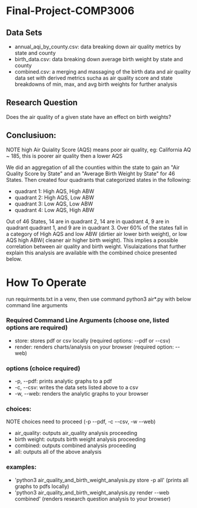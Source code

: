 # Final-Project-COMP3006

  ## Data Sets 
  - annual_aqi_by_county.csv: data breaking down air quality metrics by state and county
  - birth_data.csv: data breaking down average birth weight by state and county
  - combined.csv: a merging and massaging of the birth data and air quality data set with derived metrics sucha as air quality score 
  and state breakdowns of min, max, and avg birth weights for further analysis
  
  ## Research Question
  Does the air quality of a given state have an  effect on birth weights?
     
     
  ## Conclusiuon:
  NOTE high Air Quiality Score (AQS) means poor air quality, eg: California AQ ~ 185, this is poorer air quality then a lower AQS
  
  We did an aggregation of all the counties within the state to gain an "Air Quality Score by State" and an "Average Birth Weight by State" for 46 States. 
  Then created four quadrants that categorized states in the following: 
  
  - quadrant 1: High AQS, High ABW 
  - quadrant 2: High AQS, Low ABW
  - quadrant 3: Low AQS, Low ABW
  - quadrant 4: Low AQS, High ABW
  
  Out of 46 States,  14 are in quadrant 2, 14  are in quadrant 4, 9  are in quadrant quadrant 1, and 9 are in quadrant 3. 
  Over 60% of the states fall in a category of High AQS and low ABW (dirtier air lower birth weight), or low AQS high ABW( cleaner air higher birth weight).
  This  implies a possible correlation between air quality and birth weight. Visulaizations that further explain this analysis are available with the combined         choice presented below.
  
  # How To Operate
  run requirments.txt in a venv, then use command python3 air*.py with below command line arguments
  
  ### Required Command Line Arguments (choose one, listed options are required)
  - store:  stores pdf or csv locally (required options: --pdf or  --csv)
  - render: renders charts/analysis on your browser (required option: --web)
  
  ### options (choice required)
  - -p, --pdf:   prints analytic graphs to a pdf 
  - -c, --csv:  writes the data sets listed above to a csv
  - -w, --web:  renders the analytic graphs to your browser 
 
  ### choices:
  NOTE choices need to proceed (-p --pdf, -c --csv, -w --web)
  - air_quality:  outputs air_quality analysis proceeding  
  - birth weight: outputs birth weight analysis proceeding 
  - combined:     outputs combined analysis proceeding 
  - all:            outputs all of the above analysis 

  ### examples: 
  - 'python3 air_quality_and_birth_weight_analysis.py  store  -p  all'     (prints all graphs to pdfs locally)
  - 'python3 air_quality_and_birth_weight_analysis.py  render  --web  combined'  (renders research question analysis to your browser)
  



  
  

  
  
  
  
